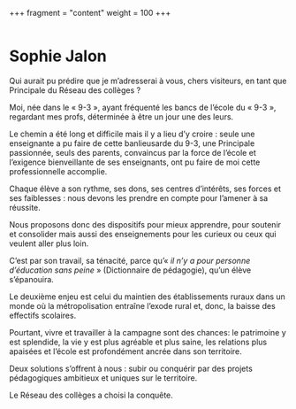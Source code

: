 +++
fragment = "content"
weight = 100
+++

<img src="/images/avatar/sophie-jalon.svg" alt="" class="img-fluid rounded-circle border text-white">

# Sophie Jalon

Qui aurait pu prédire que je m’adresserai à vous, chers visiteurs, en tant que Principale du Réseau des collèges ? 

Moi, née dans le « 9-3 », ayant fréquenté les bancs de l’école du « 9-3 », regardant mes profs, déterminée à être un jour une des leurs.

Le chemin a été long et difficile mais il y a lieu d’y croire : seule une enseignante a pu faire de cette banlieusarde du 9-3, une Principale passionnée, seuls des parents, convaincus par la force de l’école et l’exigence bienveillante de ses enseignants, ont pu faire de moi cette professionnelle accomplie.

Chaque élève a son rythme, ses dons, ses centres d’intérêts, ses forces et ses faiblesses : nous devons les prendre en compte pour l’amener à sa réussite.

Nous proposons donc des dispositifs pour mieux apprendre, pour soutenir et consolider mais aussi des enseignements pour les curieux ou ceux qui veulent aller plus loin.

C’est par son travail, sa ténacité, parce qu’« *il n’y a pour personne d’éducation sans peine* » (Dictionnaire de pédagogie), qu’un élève s’épanouira.

Le deuxième enjeu est celui du maintien des établissements ruraux dans un monde où la métropolisation entraîne l’exode rural et, donc, la baisse des effectifs scolaires.

Pourtant, vivre et travailler à la campagne sont des chances: le patrimoine y est splendide, la vie y est plus agréable et plus saine, les relations plus apaisées et l’école est profondément ancrée dans son territoire.

Deux solutions s’offrent à nous : subir ou conquérir par des projets pédagogiques ambitieux et uniques sur le territoire.

Le Réseau des collèges a choisi la conquête. 
